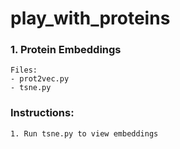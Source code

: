 # play_with_proteins
 ### 1. Protein Embeddings
    Files:
    - prot2vec.py
    - tsne.py
   
   ### Instructions:
    1. Run tsne.py to view embeddings
